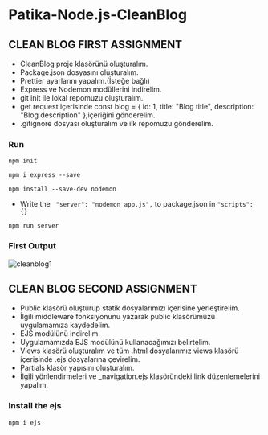 # Patika-Node.js-CleanBlog
## CLEAN BLOG FIRST ASSIGNMENT
- CleanBlog proje klasörünü oluşturalım.
- Package.json dosyasını oluşturalım.
- Prettier ayarlarını yapalım.(İsteğe bağlı)
- Express ve Nodemon modüllerini indirelim.
- git init ile lokal repomuzu oluşturalım.
- get request içerisinde const blog = { id: 1, title: "Blog title", description: "Blog description" },içeriğini gönderelim.
- .gitignore dosyası oluşturalım ve ilk repomuzu gönderelim.

### Run
```
npm init
```
```
npm i express --save
```
```
npm install --save-dev nodemon
```
- Write the ``` "server": "nodemon app.js",``` to package.json in ``` "scripts": {} ```
```
npm run server
```
### First Output 

![cleanblog1](https://user-images.githubusercontent.com/89356076/157861696-9dca49ab-df7b-4787-9e6a-a90ae0580ff6.JPG)

## CLEAN BLOG SECOND ASSIGNMENT
- Public klasörü oluşturup statik dosyalarımızı içerisine yerleştirelim.
- İlgili middleware fonksiyonunu yazarak public klasörümüzü uygulamamıza kaydedelim.
- EJS modülünü indirelim.
- Uygulamamızda EJS modülünü kullanacağımızı belirtelim.
- Views klasörü oluşturalım ve tüm .html dosyalarımız views klasörü içerisinde .ejs dosyalarına çevirelim.
- Partials klasör yapısını oluşturalım.
- İlgili yönlendirmeleri ve _navigation.ejs klasöründeki link düzenlemelerini yapalım.

### Install the ejs
```
npm i ejs
```


